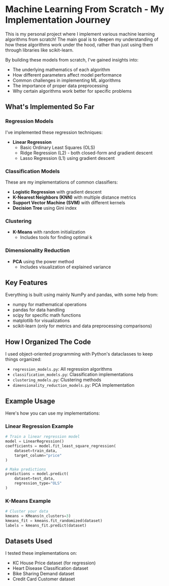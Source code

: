 # Machine Learning From Scratch - My Implementation Journey

This is my personal project where I implement various machine learning algorithms from scratch! The main goal is to deepen my understanding of how these algorithms work under the hood, rather than just using them through libraries like scikit-learn.

By building these models from scratch, I've gained insights into:
- The underlying mathematics of each algorithm
- How different parameters affect model performance
- Common challenges in implementing ML algorithms
- The importance of proper data preprocessing
- Why certain algorithms work better for specific problems

## What's Implemented So Far

### Regression Models
I've implemented these regression techniques:
- **Linear Regression**
  - Basic Ordinary Least Squares (OLS)
  - Ridge Regression (L2) - both closed-form and gradient descent
  - Lasso Regression (L1) using gradient descent

### Classification Models
These are my implementations of common classifiers:
- **Logistic Regression** with gradient descent
- **K-Nearest Neighbors (KNN)** with multiple distance metrics
- **Support Vector Machine (SVM)** with different kernels
- **Decision Tree** using Gini index

### Clustering
- **K-Means** with random initialization
  - Includes tools for finding optimal k

### Dimensionality Reduction
- **PCA** using the power method
  - Includes visualization of explained variance

## Key Features
Everything is built using mainly NumPy and pandas, with some help from:
- numpy for mathematical operations
- pandas for data handling
- scipy for specific math functions
- matplotlib for visualizations
- scikit-learn (only for metrics and data preprocessing comparisons)

## How I Organized The Code
I used object-oriented programming with Python's dataclasses to keep things organized:
- `regression_models.py`: All regression algorithms
- `classification_models.py`: Classification implementations
- `clustering_models.py`: Clustering methods
- `dimensionality_reduction_models.py`: PCA implementation

## Example Usage

Here's how you can use my implementations:

### Linear Regression Example
```python
# Train a linear regression model
model = LinearRegression()
coefficients = model.fit_least_square_regression(
    dataset=train_data,
    target_column="price"
)

# Make predictions
predictions = model.predict(
    dataset=test_data,
    regression_type="OLS"
)
```

### K-Means Example
```python
# Cluster your data
kmeans = KMeans(n_clusters=3)
kmeans_fit = kmeans.fit_randomized(dataset)
labels = kmeans_fit.predict(dataset)
```

## Datasets Used
I tested these implementations on:
- KC House Price dataset (for regression)
- Heart Disease Classification dataset
- Bike Sharing Demand dataset
- Credit Card Customer dataset
